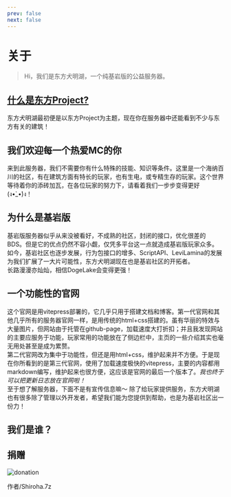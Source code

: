 ```yaml
---
prev: false
next: false
---
```

<script setup>
import {
  VPTeamPage,
  VPTeamPageTitle,
  VPTeamMembers
} from 'vitepress/theme'

const klpbbs =  {svg:'<svg xmlns="http://www.w3.org/2000/svg" width="1.01em" height="1em" viewBox="0 0 1025 1024"><path fill="currentColor" d="M896.428 1024h-768q-53 0-90.5-37.5T.428 896V128q0-53 37.5-90.5t90.5-37.5h768q53 0 90.5 37.5t37.5 90.5v768q0 53-37.5 90.5t-90.5 37.5m0-832h-256v256h-256V192h-256v256h256v128h-128v256h128V704h256v128h128V576h-128V448h256z"/></svg>'};

const bilibili = {svg: '<svg xmlns="http://www.w3.org/2000/svg" width="1em" height="1em" viewBox="0 0 24 24"><path fill="currentColor" d="M17.813 4.653h.854q2.266.08 3.773 1.574Q23.946 7.72 24 9.987v7.36q-.054 2.266-1.56 3.773c-1.506 1.507-2.262 1.524-3.773 1.56H5.333q-2.266-.054-3.773-1.56C.053 19.614.036 18.858 0 17.347v-7.36q.054-2.267 1.56-3.76t3.773-1.574h.774l-1.174-1.12a1.23 1.23 0 0 1-.373-.906q0-.534.373-.907l.027-.027q.4-.373.92-.373t.92.373L9.653 4.44q.107.106.187.213h4.267a.8.8 0 0 1 .16-.213l2.853-2.747q.4-.373.92-.373c.347 0 .662.151.929.4s.391.551.391.907q0 .532-.373.906zM5.333 7.24q-1.12.027-1.88.773q-.76.748-.786 1.894v7.52q.026 1.146.786 1.893t1.88.773h13.334q1.12-.026 1.88-.773t.786-1.893v-7.52q-.026-1.147-.786-1.894t-1.88-.773zM8 11.107q.56 0 .933.373q.375.374.4.96v1.173q-.025.586-.4.96q-.373.375-.933.374c-.56-.001-.684-.125-.933-.374q-.375-.373-.4-.96V12.44q0-.56.386-.947q.387-.386.947-.386m8 0q.56 0 .933.373q.375.374.4.96v1.173q-.025.586-.4.96q-.373.375-.933.374c-.56-.001-.684-.125-.933-.374q-.375-.373-.4-.96V12.44q.025-.586.4-.96q.373-.373.933-.373"/></svg>'};

const download = {svg:'<svg xmlns="http://www.w3.org/2000/svg" width="1em" height="1em" viewBox="0 0 24 24"><path fill="currentColor" d="M5 20h14v-2H5m14-9h-4V3H9v6H5l7 7z"/></svg>'}
const members = [
    {
    avatar: 'https://q1.qlogo.cn/g?b=qq&nk=368364534&s=100',
    name: '体委（）',
    title: '服主',
    links: [
      { icon: 'github', link: 'https://github.com/ENIACJushi/' },
      { icon: klpbbs, link: 'https://klpbbs.com/space-uid-277188.html' },
      { icon: bilibili, link: 'https://space.bilibili.com/83539357' }
    ]
  },
    {
    avatar: 'https://q1.qlogo.cn/g?b=qq&nk=954853616&s=100',
    name: '安普反物质',
    title: '拉腐竹进MC巨坑，服务器诞生前和腐竹一起建设，你服第一位管理，现任人民服务员（',
    links: [
      { icon: bilibili, link: 'https://b23.tv/uYr3WsD' }
    ]
  },
    {
    avatar: 'https://q1.qlogo.cn/g?b=qq&nk=1156592371&s=100',
    name: 'piAno',
    title: '潜水 快毕业了在找工作',
    links: []
  },
    {
    avatar: 'https://q1.qlogo.cn/g?b=qq&nk=3575057858&s=100',
    name: '不拖更（确信）',
    title: '工程管理/活动策划' + '\n' + '“对于我而言，犬明湖就像是第二个家”' + '\n' + '没什么可贴的链接还是给大家整点福利吧' + '\n' + '另外求求你们来玩犬明湖，只要是我能做到的我什么都愿意做！',
    links: [
      { icon: download, link: 'https://vlink.cc/yuzho' }
    ]
  },
    {
    avatar: 'https://q1.qlogo.cn/g?b=qq&nk=2131595226&s=100',
    name: 'Shiroha.7z（七罪）',
    title: '喜欢吃，设计，打游戏，然后很懒。',
    links: [
      { icon: 'github', link: 'https://github.com/Tanya7z' },
      { icon: bilibili, link: 'https://b23.tv/4DN4nP1' },
      { icon: klpbbs, link: 'https://www.minebbs.com/members/6587/' },
    ]
  },
    {
    avatar: 'https://q1.qlogo.cn/g?b=qq&nk=1920749072&s=100',
    name: 'HeyBiblee',
    title: 'Robot大使兼服务器运维',
    links: []
  },
]
</script>

# 关于
> Hi，我们是东方犬明湖，一个纯基岩版的公益服务器。 

## [什么是东方Project?](https://b23.tv/SxcLFtS)
东方犬明湖最初便是以东方Project为主题，现在你在服务器中还能看到不少与东方有关的建筑！

## 我们欢迎每一个热爱MC的你
来到此服务器，我们不需要你有什么特殊的技能、知识等条件。这里是一个海纳百川的社区，有在建筑方面有特长的玩家，也有生电，或专精生存的玩家。这个世界等待着你的添砖加瓦，在各位玩家的努力下，请看着我们一步步变得更好(ง•̀_•́)ง！

## 为什么是基岩版
基岩版服务器似乎从来没被看好，不成熟的社区，封闭的接口，优化很差的BDS。但是它的优点仍然不容小觑，仅凭多平台这一点就造成基岩版玩家众多。如今，基岩社区也逐步发展，行为包接口的增多、ScriptAPI、LeviLamina的发展为我们扩展了一大片可能性，东方犬明湖现在也是基岩社区的开拓者。  
长路漫漫亦灿灿，相信DogeLake会变得更强！

## 一个功能性的官网
这个官网是用vitepress部署的，它几乎只用于搭建文档和博客。第一代官网和其他几乎所有的服务器官网一样，是用传统的html+css搭建的。虽有华丽的特效与大量图片，但网站由于托管在github-page，加载速度大打折扣；并且我发现网站的主要应服务于功能，玩家常用的功能放在了侧边栏中，主页的一些介绍其实也毫无用处甚至是成为累赘。  
第二代官网改为集中于功能性，但还是用html+css，维护起来并不方便。于是现在你所看到的是第三代官网，使用了加载速度极快的vitepress，主要的内容都用markdown编写，维护起来也很方便，这应该是官网的最后一个版本了。*我也终于可以把更新日志放在官网啦！*  
至于想了解服务器，下面不是有宣传信息嘛～
除了给玩家提供服务，东方犬明湖也有很多除了管理以外开发者，希望我们能为您提供到帮助，也是为基岩社区出一份力！

## 我们是谁？
<VPTeamPage>
  <VPTeamPageTitle>
    <template #title>
      DogeLake
    </template>
    <template #lead>
      管理人员
    </template>
  </VPTeamPageTitle>
  <VPTeamMembers
    :members="members"
  />
</VPTeamPage>

## 捐赠
![donation](/Donation.jpg)  

作者/Shiroha.7z